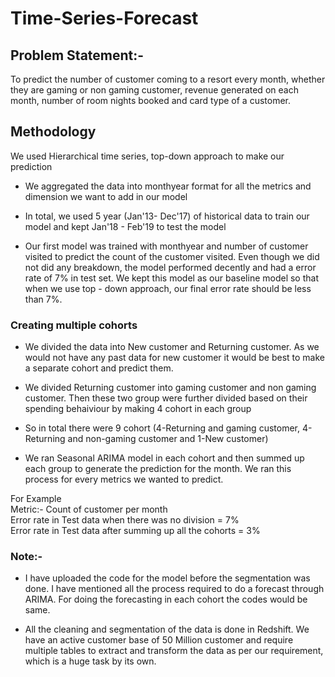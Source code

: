 # Time-Series-Forecast

Problem Statement:-
----------------
To predict the number of customer coming to a resort every month, whether they are gaming or non gaming customer, revenue generated on each month, number of room nights booked and card type of a customer.

## Methodology ##
We used Hierarchical time series, top-down approach to make our prediction

* We aggregated the data into monthyear format for all the metrics and dimension we want to add in our model

* In total, we used 5 year (Jan'13- Dec'17) of historical data to train our model and kept Jan'18 - Feb'19 to test the model  

* Our first model was trained with monthyear and number of customer visited to predict the count of the customer visited. Even though we did not did any breakdown, the model performed decently and had a error rate of 7% in test set. We kept this model as our baseline model so that when we use top - down approach, our final error rate should be less than 7%.

### Creating multiple cohorts 

* We divided the data into New customer and Returning customer. As we would not have any past data for new customer it would be best to make a separate cohort and predict them.

* We divided Returning customer into gaming customer and non gaming customer. Then these two group were further divided based on their spending behaiviour by making 4 cohort in each group

* So in total there were 9 cohort (4-Returning and gaming customer, 4-Returning and non-gaming customer and 1-New customer)

* We ran Seasonal ARIMA model in each cohort and then summed up each group to generate the prediction for the month. We ran this process for every metrics we wanted to predict.

For Example <br />
Metric:- Count of customer per month <br />
Error rate in Test data when there was no division = 7% <br />
Error rate in Test data after summing up all the cohorts = 3% <br />

### Note:-

* I have uploaded the code for the model before the segmentation was done. I have mentioned all the process required to do a forecast through ARIMA. For doing the forecasting in each cohort the codes would be same.

* All the cleaning and segmentation of the data is done in Redshift. We have an active customer base of 50 Million customer and require multiple tables to extract and transform the data as per our requirement, which is a huge task by its own.

